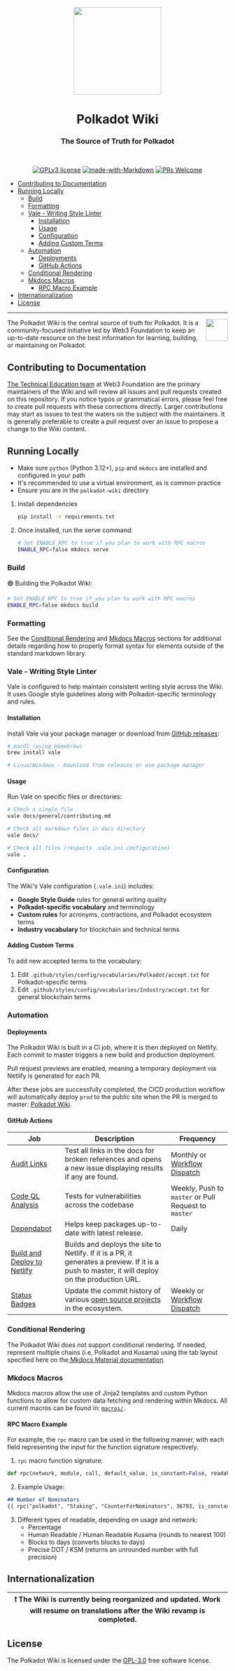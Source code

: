 <p align="center">
<img align="center" src="https://user-images.githubusercontent.com/25497083/148661419-419ad5b3-1b9f-480a-b723-3f292616730c.png" width="200">
</p>

<div align="Center">
<h1>Polkadot Wiki</h1>
<h3> The Source of Truth for Polkadot </h3>
<br>
  
[![GPLv3 license](https://img.shields.io/badge/License-GPLv3-blue.svg)](#LICENSE)
[![made-with-Markdown](https://img.shields.io/badge/Made%20with-Markdown-1f425f.svg)](https://www.markdownguide.org/)
[![PRs Welcome](https://img.shields.io/badge/PRs-welcome-brightgreen.svg)](docs/general/contributing.md)
</div>

<!-- TOC -->

- [Contributing to Documentation](#contributing-to-documentation)
- [Running Locally](#running-locally)
  - [Build](#build)
  - [Formatting](#formatting)
  - [Vale - Writing Style Linter](#vale---writing-style-linter)
    - [Installation](#installation)
    - [Usage](#usage)
    - [Configuration](#configuration)
    - [Adding Custom Terms](#adding-custom-terms)
  - [Automation](#automation)
    - [Deployments](#deployments)
    - [GitHub Actions](#github-actions)
  - [Conditional Rendering](#conditional-rendering)
  - [Mkdocs Macros](#mkdocs-macros)
    - [RPC Macro Example](#rpc-macro-example)
- [Internationalization](#internationalization)
- [License](#license)
<!-- /TOC -->

---

<img align="right" src="https://user-images.githubusercontent.com/25497083/147788625-14e67f76-c53c-4992-8e84-d23cd78e88bd.png" width="50">

<p align="left">
  The Polkadot Wiki is the central source of truth for Polkadot. It is a community-focused initiative led by 
  Web3 Foundation to keep an up-to-date resource on the best information for learning, building, or maintaining 
  on Polkadot. 
</p>

## Contributing to Documentation

[The Technical Education team](https://wiki.polkadot.network/docs/contributors) at Web3 Foundation
are the primary maintainers of the Wiki and will review all issues and pull requests created on this
repository. If you notice typos or grammatical errors, please feel free to create pull requests with
these corrections directly. Larger contributions may start as issues to test the waters on the
subject with the maintainers. It is generally preferable to create a pull request over an issue to
propose a change to the Wiki content.

## Running Locally

- Make sure `python` (Python 3.12+), `pip` and `mkdocs` are installed and configured in your path
- It's recommended to use a virtual environment, as is common practice
- Ensure you are in the `polkadot-wiki` directory

1. Install dependencies 
    ```sh
    pip install -r requirements.txt
    ```

2. Once installed, run the serve command:
    ```sh
    # Set ENABLE_RPC to true if you plan to work with RPC macros
    ENABLE_RPC=false mkdocs serve
    ```

### Build

🟣 Building the Polkadot Wiki:

```bash
# Set ENABLE_RPC to true if you plan to work with RPC macros
ENABLE_RPC=false mkdocs build
```

### Formatting

See the [Conditional Rendering](#conditional-rendering) and
[Mkdocs Macros](#mkdocs-macros) sections for additional details regarding how to
properly format syntax for elements outside of the standard markdown library.

### Vale - Writing Style Linter

Vale is configured to help maintain consistent writing style across the Wiki. It uses Google style guidelines along with Polkadot-specific terminology and rules.

#### Installation

Install Vale via your package manager or download from [GitHub releases](https://github.com/errata-ai/vale/releases):

```bash
# macOS (using Homebrew)
brew install vale

# Linux/Windows - Download from releases or use package manager
```

#### Usage

Run Vale on specific files or directories:

```bash
# Check a single file
vale docs/general/contributing.md

# Check all markdown files in docs directory
vale docs/

# Check all files (respects .vale.ini configuration)
vale .
```

#### Configuration

The Wiki's Vale configuration (`.vale.ini`) includes:
- **Google Style Guide** rules for general writing quality
- **Polkadot-specific vocabulary** and terminology
- **Custom rules** for acronyms, contractions, and Polkadot ecosystem terms
- **Industry vocabulary** for blockchain and technical terms

#### Adding Custom Terms

To add new accepted terms to the vocabulary:
1. Edit `.github/styles/config/vocabularies/Polkadot/accept.txt` for Polkadot-specific terms
2. Edit `.github/styles/config/vocabularies/Industry/accept.txt` for general blockchain terms

### Automation

#### Deployments

The Polkadot Wiki is built in a CI job, where it is then deployed on Netlify. Each commit to master triggers a new build and production deployment.

Pull request previews are enabled, meaning a temporary deployment via Netlify is generated for each PR.

After these jobs are successfully completed, the CICD production workflow will automatically deploy
`prod` to the public site when the PR is merged to master: [Polkadot Wiki](https://wiki.polkadot.network).

#### GitHub Actions

| Job                                                                                                                       | Description                                                                                                                                                                                                       | Frequency                                                                                                       |
| ------------------------------------------------------------------------------------------------------------------------- | ----------------------------------------------------------------------------------------------------------------------------------------------------------------------------------------------------------------- | --------------------------------------------------------------------------------------------------------------- |
| [Audit Links](https://github.com/w3f/polkadot-wiki/blob/master/.github/workflows/audit-links.yml)                         | Test all links in the docs for broken references and opens a new issue displaying results if any are found.                                                                                                       | Monthly or [Workflow Dispatch](https://github.com/w3f/polkadot-wiki/actions/workflows/audit-links.yml)          |
| [Code QL Analysis](https://github.com/w3f/polkadot-wiki/blob/master/.github/workflows/codeql.yml)                | Tests for vulnerabilities across the codebase                                                                                                                                                                     | Weekly, Push to `master` or Pull Request to `master`                                                            |
| [Dependabot](https://github.com/w3f/polkadot-wiki/blob/master/.github/dependabot.yml)                                                                                                            | Helps keep packages up-to-date with latest release.                                                                                                                                                               | Daily                                                                                                           |
| [Build and Deploy to Netlify](https://github.com/w3f/polkadot-wiki/blob/master/.github/workflows/preview.yml)         | Builds and deploys the site to Netlify. If it is a PR, it generates a preview. If it is a push to master, it will deploy on the production URL.                                                                            |
| [Status Badges](https://github.com/w3f/polkadot-wiki/blob/master/.github/workflows/status-badges.yml)                     | Update the commit history of various [open source projects](https://github.com/w3f/polkadot-wiki/blob/master/docs/build/build-open-source.md) in the ecosystem.                                                   | Weekly or [Workflow Dispatch](https://github.com/w3f/polkadot-wiki/actions/workflows/status-badges.yml)         |

### Conditional Rendering

The Polkadot Wiki does not support conditional rendering. If needed, represent multiple chains (i.e, Polkadot and Kusama) using the tab layout specified here on the[ Mkdocs Material documentation](https://squidfunk.github.io/mkdocs-material/reference/content-tabs/#usage).

### Mkdocs Macros

Mkdocs macros allow the use of Jinja2 templates and custom Python functions to allow for custom data fetching and rendering within Mkdocs. All current macros can be found in: [`macros/`](./macros/). 

#### RPC Macro Example

For example, the `rpc` macro can be used in the following manner, with each field representing the input for the function signature respectively.

1. `rpc` macro function signature:

```py
def rpc(network, module, call, default_value, is_constant=False, readable="")
```

2. Example Usage:

```md
## Number of Nominators
{{ rpc("polkadot", "Staking", "CounterForNominators", 36793, is_constant=false) }}
```

3. Different types of readable, depending on usage and network: 
    * Percentage
    * Human Readable / Human Readable Kusama (rounds to nearest 100)
    * Blocks to days (converts blocks to days)
    * Precise DOT / KSM (returns an unrounded number with full precision)

## Internationalization

| ❗ The Wiki is currently being reorganized and updated. Work will resume on translations after the Wiki revamp is completed. |
| ---------------------------------------------------------------------------------------------------------------------------- |

## License

The Polkadot Wiki is licensed under the [GPL-3.0](LICENSE) free software license.
